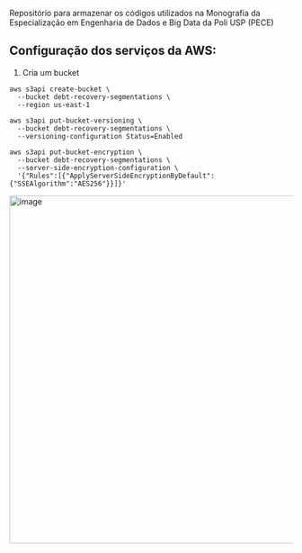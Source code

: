 Repositório para armazenar os códigos utilizados na Monografia da Especialização em Engenharia de Dados e Big Data da Poli USP (PECE)

## Configuração dos serviços da AWS:
1. Cria um bucket

```
aws s3api create-bucket \
  --bucket debt-recovery-segmentations \
  --region us-east-1
```
```
aws s3api put-bucket-versioning \
  --bucket debt-recovery-segmentations \
  --versioning-configuration Status=Enabled
```

```
aws s3api put-bucket-encryption \
  --bucket debt-recovery-segmentations \
  --server-side-encryption-configuration \
  '{"Rules":[{"ApplyServerSideEncryptionByDefault":{"SSEAlgorithm":"AES256"}}]}'
```
<img width="928" height="618" alt="image" src="https://github.com/user-attachments/assets/1b4b1420-66e1-4428-97ae-f32872e4ef98" />

